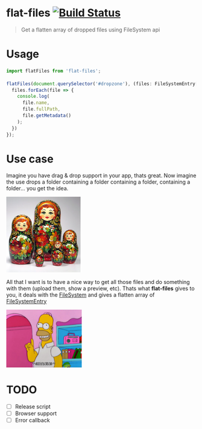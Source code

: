 # flat-files [![Build Status](https://travis-ci.org/zzarcon/flat-files.svg?branch=master)](https://travis-ci.org/zzarcon/flat-files)
> Get a flatten array of dropped files using FileSystem api

# Usage

```javascript
import flatFiles from 'flat-files';

flatFiles(document.querySelector('#dropzone'), (files: FileSystemEntry[]) => {
  files.forEach(file => {
    console.log(
      file.name,
      file.fullPath,
      file.getMetadata()
    );
  })
});

```

# Use case

Imagine you have drag & drop support in your app, thats great. Now imagine the use drops a folder containing a folder containing a folder, containing a folder... you get the idea.

<p align="left">
  <img src="example/matrioska.jpg" width="200">
</p>

All that I want is to have a nice way to get all those files and do something with them (upload them, show a preview, etc). Thats what **flat-files** gives to you, it deals with the [FileSystem](https://developer.mozilla.org/en-US/docs/Web/API/FileSystem) and gives a flatten array of [FileSystemEntry](https://developer.mozilla.org/en-US/docs/Web/API/FileSystemEntry)

<p align="left">
  <img src="example/homer.gif" width="200">
</p>

# TODO

* [ ] Release script
* [ ] Browser support
* [ ] Error callback
